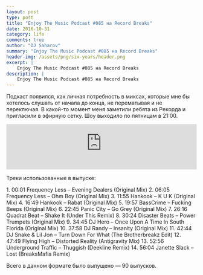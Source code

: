 ```yaml
---
layout: post
type: post
title: "Enjoy The Music Podcast #085 на Record Breaks"
date: 2016-10-31
category: life
comments: true
author: "DJ Saharov"
summary: "Enjoy The Music Podcast #085 на Record Breaks"
header-img: /assets/png/six-years/header.png
excerpt: |
    Enjoy The Music Podcast #085 на Record Breaks
description: |
    Enjoy The Music Podcast #085 на Record Breaks
---
```


<p>
<span class="firstcharacter">П</span>одкаст появился, как личная потребность в миксах, которые мне бы хотелось слушать от начала до конца, не перематывая и не переключая. В какой-то момент меня заметили ребята из Рекорда и пригласили в эфирную сетку. Шоу выходило по пятницам в 21:00.
</p>

<iframe width="100%" height="120" src="https://player-widget.mixcloud.com/widget/iframe/?hide_cover=1&feed=%2Fdjsaharovofficial%2Fenjoy-the-music-podcast-085%2F" frameborder="0" allow="encrypted-media; fullscreen; autoplay; idle-detection; speaker-selection; web-share;" ></iframe>

<p>Треки использованные в выпуске:</p>
1. 00:01 Frequency Less – Evening Dealers (Original Mix)
2. 06:05 Frequency Less – Ohm Boy (Original Mix)
3. 11:55 Hankook – K U K (Original Mix)
4. 16:49 Hankook – Rabat (Original Mix)
5. 19:57 BassCrime – Fucking Beeps (Original Mix)
6. 22:45 Panic City – Go Grey (Original Mix)
7. 26:16 Quadrat Beat – Shake It (Under This Remix)
8. 30:24 Disaster Beats – Power Trumpets (Original Mix)
9. 34:45 DJ Hero – Once Upon A Time In South Florida (Original Mix)
10. 37:58 DJ Randy – Insanity (Original Mix)
11. 42:44 DJ Snake & Lil Jon – Turn Down For What (The Brotherbreakz Edit)
12. 47:49 Flying High – Distorted Reality (Antigravity Mix)
13. 52:56 Underground Traffic – Thuggish (Deekline Remix)
14. 56:04 Janette Slack – Lost (BreaksMafia Remix)

<p>Всего в данном формате было выпущено &mdash; 90 выпусков.</p>